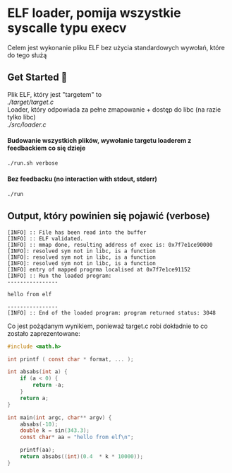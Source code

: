 
# ELF loader, pomija wszystkie syscalle typu execv 
Celem jest wykonanie pliku ELF bez użycia standardowych wywołań, które do tego służą
## Get Started 🚀  
Plik ELF, który jest "targetem" to  
*./target/target.c*  
Loader, który odpowiada za pełne zmapowanie + dostęp do libc (na razie tylko libc)  
*./src/loader.c*  
#### Budowanie wszystkich plików, wywołanie targetu loaderem z feedbackiem co się dzieje
```sh
./run.sh verbose
```
#### Bez feedbacku (no interaction with stdout, stderr)
```sh
./run
```

## Output, który powinien się pojawić (verbose)
```
[INFO] :: File has been read into the buffer
[INFO] :: ELF validated.
[INFO] :: mmap done, resulting address of exec is: 0x7f7e1ce90000
[INFO]: resolved sym not in libc, is a function
[INFO]: resolved sym not in libc, is a function
[INFO]: resolved sym not in libc, is a function
[INFO] entry of mapped progrma localised at 0x7f7e1ce91152
[INFO] :: Run the loaded program:
----------------

hello from elf

----------------
[INFO] :: End of the loaded program: program returned status: 3048
```
Co jest pożądanym wynikiem, ponieważ target.c robi dokładnie to co zostało zaprezentowane:
```c
#include <math.h>

int printf ( const char * format, ... );

int absabs(int a) { 
    if (a < 0) { 
        return -a;
    }
    return a;
}

int main(int argc, char** argv) {
    absabs(-10);
    double k = sin(343.3);
    const char* aa = "hello from elf\n";

    printf(aa);
    return absabs((int)(0.4  * k * 10000));
}
```

